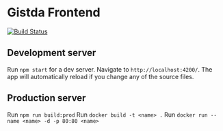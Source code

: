# Gistda Frontend
[![Build Status](https://travis-ci.org/gitsda/frontend.svg?branch=master)](https://travis-ci.org/gitsda/frontend)

## Development server

Run `npm start` for a dev server. Navigate to `http://localhost:4200/`. The app will automatically reload if you change any of the source files.

## Production server

Run `npm run build:prod`
Run `docker build -t <name> .`
Run `docker run --name <name> -d -p 80:80 <name>`
